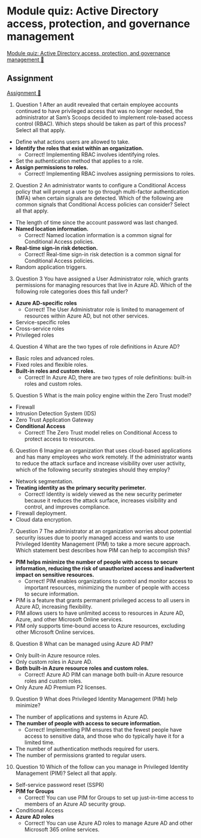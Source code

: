 # Module quiz: Active Directory access, protection, and governance management

[Module quiz: Active Directory access, protection, and governance management 🔗](https://www.coursera.org/learn/cybersecurity-identity-and-access-solutions-with-azure-ad/assignment-submission/9TbIM/module-quiz-active-directory-access-protection-and-governance-management)

## Assignment

[Assignment 🔗](https://www.coursera.org/learn/cybersecurity-identity-and-access-solutions-with-azure-ad/assignment-submission/9TbIM/module-quiz-active-directory-access-protection-and-governance-management/attempt)

1.  Question 1
    After an audit revealed that certain employee accounts continued to have privileged access that was no longer needed, the administrator at Sam’s Scoops decided to implement role-based access control (RBAC). Which steps should be taken as part of this process? Select all that apply.

- Define what actions users are allowed to take.
- **Identify the roles that exist within an organization.**
  - Correct! Implementing RBAC involves identifying roles.
- Set the authentication method that applies to a role.
- **Assign permissions to roles.**
  - Correct! Implementing RBAC involves assigning permissions to roles.

2. Question 2
   An administrator wants to configure a Conditional Access policy that will prompt a user to go through multi-factor authentication (MFA) when certain signals are detected. Which of the following are common signals that Conditional Access policies can consider? Select all that apply.

- The length of time since the account password was last changed.
- **Named location information.**
  - Correct! Named location information is a common signal for Conditional Access policies.
- **Real-time sign-in risk detection.**
  - Correct! Real-time sign-in risk detection is a common signal for Conditional Access policies.
- Random application triggers.

3. Question 3
   You have assigned a User Administrator role, which grants permissions for managing resources that live in Azure AD. Which of the following role categories does this fall under?

- **Azure AD-specific roles**
  - Correct! The User Administrator role is limited to management of resources within Azure AD, but not other services.
- Service-specific roles
- Cross-service roles
- Privileged roles

4. Question 4
   What are the two types of role definitions in Azure AD?

- Basic roles and advanced roles.
- Fixed roles and flexible roles.
- **Built-in roles and custom roles.**
  - Correct! In Azure AD, there are two types of role definitions: built-in roles and custom roles.

5. Question 5
   What is the main policy engine within the Zero Trust model?

- Firewall
- Intrusion Detection System (IDS)
- Zero Trust Application Gateway
- **Conditional Access**
  - Correct! The Zero Trust model relies on Conditional Access to protect access to resources.

6. Question 6
   Imagine an organization that uses cloud-based applications and has many employees who work remotely. If the administrator wants to reduce the attack surface and increase visibility over user activity, which of the following security strategies should they employ?

- Network segmentation.
- **Treating identity as the primary security perimeter.**
  - Correct! Identity is widely viewed as the new security perimeter because it reduces the attack surface, increases visibility and control, and improves compliance.
- Firewall deployment.
- Cloud data encryption.

7. Question 7
   The administrator at an organization worries about potential security issues due to poorly managed access and wants to use Privileged Identity Management (PIM) to take a more secure approach. Which statement best describes how PIM can help to accomplish this?

- **PIM helps minimize the number of people with access to secure information, reducing the risk of unauthorized access and inadvertent impact on sensitive resources.**
  - Correct! PIM enables organizations to control and monitor access to important resources, minimizing the number of people with access to secure information.
- PIM is a feature that grants permanent privileged access to all users in Azure AD, increasing flexibility.
- PIM allows users to have unlimited access to resources in Azure AD, Azure, and other Microsoft Online services.
- PIM only supports time-bound access to Azure resources, excluding other Microsoft Online services.

8. Question 8
   What can be managed using Azure AD PIM?

- Only built-in Azure resource roles.
- Only custom roles in Azure AD.
- **Both built-in Azure resource roles and custom roles.**
  - Correct! Azure AD PIM can manage both built-in Azure resource roles and custom roles.
- Only Azure AD Premium P2 licenses.

9. Question 9
   What does Privileged Identity Management (PIM) help minimize?

- The number of applications and systems in Azure AD.
- **The number of people with access to secure information.**
  - Correct! Implementing PIM ensures that the fewest people have access to sensitive data, and those who do typically have it for a limited time.
- The number of authentication methods required for users.
- The number of permissions granted to regular users.

10. Question 10
    Which of the follow can you manage in Privileged Identity Management (PIM)? Select all that apply.

- Self-service password reset (SSPR)
- **PIM for Groups**
  - Correct! You can use PIM for Groups to set up just-in-time access to members of an Azure AD security group.
- Conditional Access
- **Azure AD roles**
  - Correct! You can use Azure AD roles to manage Azure AD and other Microsoft 365 online services.
